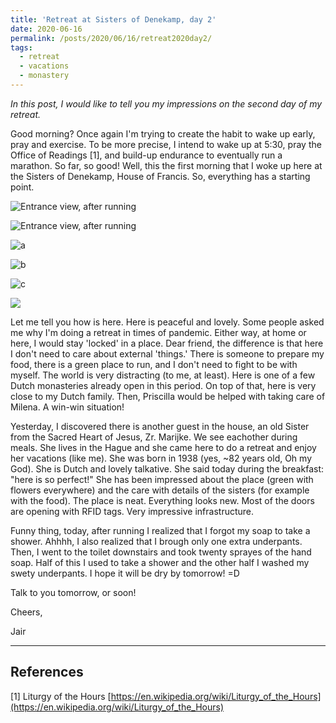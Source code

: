```yaml
---
title: 'Retreat at Sisters of Denekamp, day 2'
date: 2020-06-16
permalink: /posts/2020/06/16/retreat2020day2/
tags:
  - retreat
  - vacations
  - monastery
---
```


*In this post, I would like to tell you my impressions on the second day of my retreat.*

Good morning? Once again I'm trying to create the habit to wake up early, pray and exercise. To be more precise, I intend to wake up at 5:30, pray the Office of Readings [1], and build-up endurance to eventually run a marathon. So far, so good! Well, this the first morning that I woke up here at the Sisters of Denekamp, House of Francis. So, everything has a starting point.

![Entrance view, after running](https://photos.app.goo.gl/C62ZHJ449nNx3gHr8 "Entrance view, after running")


![Entrance view, after running](https://photos.google.com/share/AF1QipOj5FXU4x1AmftyLNH35Sht4jKFQe7yV-YSo4mNmo43_zBIVlqqY22fJ9p7pVxvYw/photo/AF1QipMgqwBV4a2zDYelPVqoJsKYfQSqB0W2ZnZM6a-e?key=dUZBU295MzJjcTlDM01tTWVHb2RGUEZnWVlIZFRR "Entrance view, after running")

![a](https://photos.app.goo.gl/C62ZHJ449nNx3gHr8?raw=true)

![b](https://photos.google.com/share/AF1QipOj5FXU4x1AmftyLNH35Sht4jKFQe7yV-YSo4mNmo43_zBIVlqqY22fJ9p7pVxvYw/photo/AF1QipMgqwBV4a2zDYelPVqoJsKYfQSqB0W2ZnZM6a-e?key=dUZBU295MzJjcTlDM01tTWVHb2RGUEZnWVlIZFRR?raw=true)

![c](https://photos.google.com/photo/AF1QipOuJ5pZfkRgBNkcjsj_3KvjmmpL8ttJCOKMv_YM?raw=true)

<img src="https://photos.google.com/share/AF1QipOj5FXU4x1AmftyLNH35Sht4jKFQe7yV-YSo4mNmo43_zBIVlqqY22fJ9p7pVxvYw/photo/AF1QipMgqwBV4a2zDYelPVqoJsKYfQSqB0W2ZnZM6a-e?key=dUZBU295MzJjcTlDM01tTWVHb2RGUEZnWVlIZFRR">

Let me tell you how is here. Here is peaceful and lovely. Some people asked me why I'm doing a retreat in times of pandemic. Either way, at home or here, I would stay 'locked' in a place. Dear friend, the difference is that here I don't need to care about external 'things.' There is someone to prepare my food, there is a green place to run, and I don't need to fight to be with myself. The world is very distracting (to me, at least). Here is one of a few Dutch monasteries already open in this period. On top of that, here is very close to my Dutch family. Then, Priscilla would be helped with taking care of Milena. A win-win situation!

Yesterday, I discovered there is another guest in the house, an old Sister from the Sacred Heart of Jesus, Zr. Marijke. We see eachother during meals. She lives in the Hague and she came here to do a retreat and enjoy her vacations (like me). She was born in 1938 (yes, ~82 years old, Oh my God). She is Dutch and lovely talkative. She said today during the breakfast: "here is so perfect!" She has been impressed about the place (green with flowers everywhere) and the care with details of the sisters (for example with the food). The place is neat. Everything looks new. Most of the doors are opening with RFID tags. Very impressive infrastructure.

Funny thing, today, after running I realized that I forgot my soap to take a shower. Ahhhh, I also realized that I brough only one extra underpants. Then, I went to the toilet downstairs and took twenty sprayes of the hand soap. Half of this I used to take a shower and the other half I washed my swety underpants. I hope it will be dry by tomorrow! =D 

Talk to you tomorrow, or soon!

Cheers,

Jair

----
## References
[1] Liturgy of the Hours [https://en.wikipedia.org/wiki/Liturgy_of_the_Hours](https://en.wikipedia.org/wiki/Liturgy_of_the_Hours)
